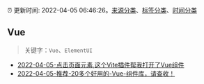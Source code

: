 :alarm_clock: 更新时间: 2022-04-05 06:46:26。[来源分类](../README.md)、[标签分类](../TAGS.md)、[时间分类](../TIMELINE.md)

## Vue


> 关键字：`Vue`、`ElementUI`



- [2022-04-05-点击页面元素,这个Vite插件帮我打开了Vue组件](https://toutiao.io/k/heoz7au) 
- [2022-04-05-推荐-20多个好用的-Vue-组件库，请查收！](https://toutiao.io/k/sskayyw) 